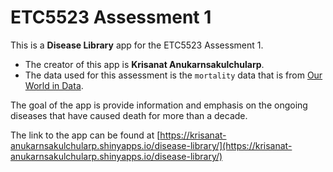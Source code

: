 # ETC5523 Assessment 1

This is a **Disease Library** app for the ETC5523 Assessment 1. 

* The creator of this app is **Krisanat Anukarnsakulchularp**.
* The data used for this assessment is the `mortality` data that is from [Our World in Data](https://ourworldindata.org/causes-of-death). 

The goal of the app is provide information and emphasis on the ongoing diseases that have caused death for more than a decade.

The link to the app can be found at [https://krisanat-anukarnsakulchularp.shinyapps.io/disease-library/](https://krisanat-anukarnsakulchularp.shinyapps.io/disease-library/)
